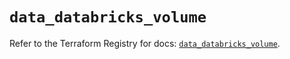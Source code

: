 # `data_databricks_volume`

Refer to the Terraform Registry for docs: [`data_databricks_volume`](https://registry.terraform.io/providers/databricks/databricks/1.69.0/docs/data-sources/volume).
